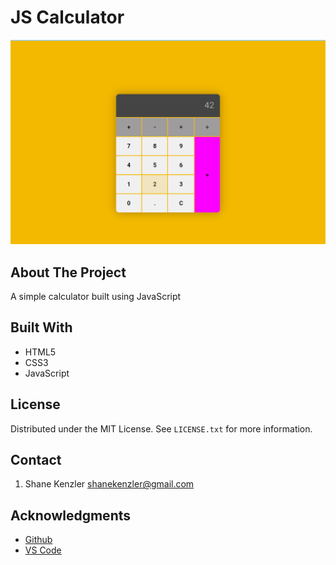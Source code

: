 # JS Calculator

![JS Calculator](JS-calculator.jpg)

## About The Project

A simple calculator built using JavaScript

## Built With

* HTML5
* CSS3
* JavaScript

## License

Distributed under the MIT License. See `LICENSE.txt` for more information.


## Contact
1. Shane Kenzler <shanekenzler@gmail.com>

## Acknowledgments

* [Github](https://github.com)
* [VS Code](https://code.visualstudio.com)
